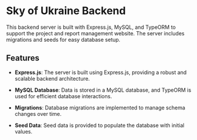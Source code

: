 # Sky of Ukraine Backend
This backend server is built with Express.js, MySQL, and TypeORM to support the project and report management website. The server includes migrations and seeds for easy database setup.

## Features

- **Express.js**: The server is built using Express.js, providing a robust and scalable backend architecture.

- **MySQL Database**: Data is stored in a MySQL database, and TypeORM is used for efficient database interactions.

- **Migrations**: Database migrations are implemented to manage schema changes over time.

- **Seed Data**: Seed data is provided to populate the database with initial values.

